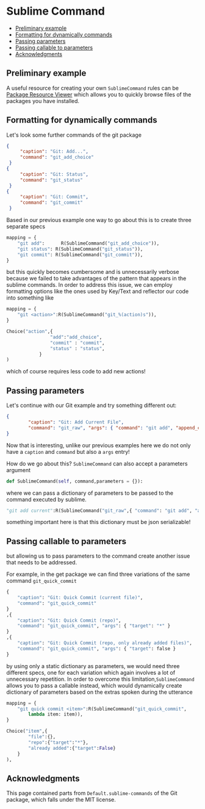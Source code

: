 # Sublime Command

<!-- MarkdownTOC  autolink="true" -->

- [Preliminary example](#preliminary-example)
- [Formatting for dynamically commands](#formatting-for-dynamically-commands)
- [Passing parameters](#passing-parameters)
- [Passing callable to parameters](#passing-callable-to-parameters)
- [Acknowledgments](#acknowledgments)

<!-- /MarkdownTOC -->

## Preliminary example

A useful resource for creating your own `SublimeCommand` rules can be [Package Resource Viewer](https://packagecontrol.io/packages/PackageResourceViewer) which allows you to quickly browse files of the packages you have installed.

## Formatting for dynamically commands

Let's look some further commands of the git package

```json
{
     "caption": "Git: Add...",
     "command": "git_add_choice"
 }
{
     "caption": "Git: Status",
     "command": "git_status"
 }
{
     "caption": "Git: Commit",
     "command": "git_commit"
 }
```

Based in our previous example one way to go about this is to create three separate specs

```python
mapping = {
	"git add":      R(SublimeCommand("git_add_choice")),
	"git status": R(SublimeCommand("git_status")),
	"git commit": R(SublimeCommand("git_commit")),
}
```

but this quickly becomes cumbersome and is unnecessarily verbose because we failed to take advantages of the pattern that appears in the sublime commands. In order to address this issue, we can employ formatting options like the ones used by Key/Text and reflector our code into something like

```python
mapping = {
	"git <action>":R(SublimeCommand("git_%(action)s")),
}

Choice("action",{
                "add":"add_choice",
                "commit" : "commit",
                "status" : "status",
            }
)
```

which of course requires less code to add new actions!



## Passing parameters

Let's continue with our Git example and try something different out:


```json
{
        "caption": "Git: Add Current File",
        "command": "git_raw", "args": { "command": "git add", "append_current_file": true }
}
```

Now that is interesting, unlike our previous examples here we do not only have a `caption`  and `command` but also a `args` entry!

How do we go about this?  `SublimeCommand` can also accept a parameters argument

```python
def SublimeCommand(self, command,parameters = {}):
```

where we can pass a dictionary of parameters to be passed to the command executed by sublime. 

```python
"git add current":R(SublimeCommand("git_raw",{ "command": "git add", "append_current_file": True })),
```

something important here is that this dictionary must be json serializable!

## Passing callable to parameters

but allowing us to pass parameters to the command create another issue that needs to be addressed. 

For example, in the get package we can find three variations of the same command `git_quick_commit`

```python
{
    "caption": "Git: Quick Commit (current file)",
    "command": "git_quick_commit"
}
,{
    "caption": "Git: Quick Commit (repo)",
    "command": "git_quick_commit", "args": { "target": "*" }
}
,{
    "caption": "Git: Quick Commit (repo, only already added files)",
    "command": "git_quick_commit", "args": { "target": false }
}
```

by using only a static dictionary as parameters, we would need three different specs, one for each variation which again involves a lot of unnecessary repetition. In order to overcome this limitation,`SublimeCommand` allows you to pass a callable instead, which would dynamically create dictionary of parameters based on the extras spoken during the utterance

```python
mapping = {
	"git quick commit <item>":R(SublimeCommand("git_quick_commit",
		lambda item: item)),
}

Choice("item",{
		"file":{},
		"repo":{"target":"*"},
		"already added":{"target":False}
	}
),
```


## Acknowledgments


This page contained parts from `Default.sublime-commands` of the Git package, which falls under the MIT license[](https://github.com/kemayo/sublime-text-git/blob/master/LICENSE).
